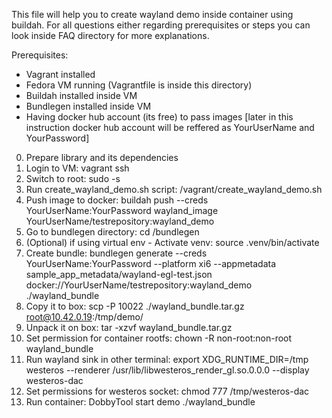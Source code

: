 This file will help you to create wayland demo inside container using buildah. For all questions either regarding prerequisites or steps you can look inside FAQ directory for more explanations.

Prerequisites:
- Vagrant installed
- Fedora VM running (Vagrantfile is inside this directory)
- Buildah installed inside VM
- Bundlegen installed inside VM
- Having docker hub account (its free) to pass images [later in this instruction docker hub account will be reffered as YourUserName and YourPassword]

0. Prepare library and its dependencies
1. Login to VM: vagrant ssh
2. Switch to root: sudo -s
3. Run create_wayland_demo.sh script: /vagrant/create_wayland_demo.sh
4. Push image to docker: buildah push --creds YourUserName:YourPassword wayland_image YourUserName/testrepository:wayland_demo
5. Go to bundlegen directory: cd /bundlegen
6. (Optional) if using virtual env - Activate venv: source .venv/bin/activate
7. Create bundle: bundlegen generate --creds YourUserName:YourPassword --platform xi6 --appmetadata sample_app_metadata/wayland-egl-test.json docker://YourUserName/testrepository:wayland_demo ./wayland_bundle
8. Copy it to box: scp -P 10022 ./wayland_bundle.tar.gz  root@10.42.0.19:/tmp/demo/
9. Unpack it on box: tar -xzvf wayland_bundle.tar.gz
10. Set permission for container rootfs: chown -R non-root:non-root wayland_bundle
11. Run wayland sink in other terminal: export XDG_RUNTIME_DIR=/tmp
westeros --renderer /usr/lib/libwesteros_render_gl.so.0.0.0 --display westeros-dac
12. Set permissions for westeros socket: chmod 777 /tmp/westeros-dac
13. Run container: DobbyTool start demo ./wayland_bundle